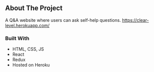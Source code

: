 <!-- ABOUT THE PROJECT -->
## About The Project

A Q&A website where users can ask self-help questions. 
https://clear-level.herokuapp.com/

### Built With

* HTML, CSS, JS
* React
* Redux
* Hosted on Heroku
